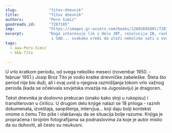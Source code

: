 ```yaml
---
slug:              "titov-dnevnik"
title:             "Titov dnevnik"
authors:           "Pero Simić"
goodreads_id:      "7287185"
img:               "https://images.gr-assets.com/books/1260269280l/7287185.jpg"
excerpt:           "Koga interesuje lik i delo JBT, rezolucija IB, raskid SSSR i SFRJ, pretnja ratom, Goli otok, odnosi i zbližavanje SFRJ 
                    i SAD... svakako vredi da uloži nekoliko sati u ovu knjižicu..."
tags:
  - aaa-Pero-Simić
  - bbb-Tito
  
---
```


U vrlo kratkom periodu, od svega nekoliko meseci (novembar 1950. - februar 1951.) Josip Broz Tito je vodio kratke 
dnevničke zabeleške. Šteta što period nije bio duži, ali i ovaj uvid u njegova razmišljanja tokom vrlo važnog perioda 
(kada se očekivala sovjetska invazija na Jugoslaviju) je dragocen.

Tekst dnevnika je doslovno prekucan (onako kako stoji u rukopisu) i transliterovan u ćirilicu. U drugom delu knjige 
nalazi se 18 priloga - raznih dokumenata, izveštaja, saopštenja, intervjua... koji daju bolji kontekst onome o čemu 
Tito piše i olakšavaju da se situacija bolje razume. Knjiga je propraćena i brojnim fotografijama sa podnaslovima za 
koje je autor mislio da su duhoviti, ali često su neukusni.